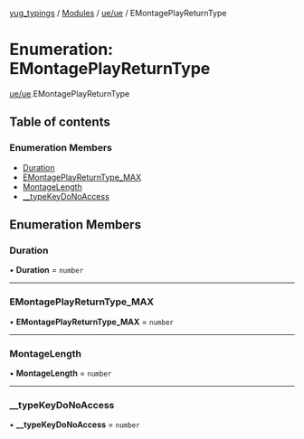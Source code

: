 [yug_typings](../README.md) / [Modules](../modules.md) / [ue/ue](../modules/ue_ue.md) / EMontagePlayReturnType

# Enumeration: EMontagePlayReturnType

[ue/ue](../modules/ue_ue.md).EMontagePlayReturnType

## Table of contents

### Enumeration Members

- [Duration](ue_ue.EMontagePlayReturnType.md#duration)
- [EMontagePlayReturnType\_MAX](ue_ue.EMontagePlayReturnType.md#emontageplayreturntype_max)
- [MontageLength](ue_ue.EMontagePlayReturnType.md#montagelength)
- [\_\_typeKeyDoNoAccess](ue_ue.EMontagePlayReturnType.md#__typekeydonoaccess)

## Enumeration Members

### Duration

• **Duration** = `number`

___

### EMontagePlayReturnType\_MAX

• **EMontagePlayReturnType\_MAX** = `number`

___

### MontageLength

• **MontageLength** = `number`

___

### \_\_typeKeyDoNoAccess

• **\_\_typeKeyDoNoAccess** = `number`
